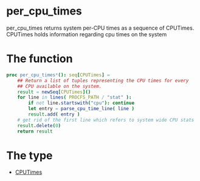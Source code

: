 # per_cpu_times

per_cpu_times returns system per-CPU times as a sequence of CPUTimes. CPUTimes holds information
regarding cpu times on the system

# The function
```nim
proc per_cpu_times*(): seq[CPUTimes] =
    ## Return a list of tuples representing the CPU times for every
    ## CPU available on the system.
    result = newSeq[CPUTimes]()
    for line in lines( PROCFS_PATH / "stat" ):
        if not line.startswith("cpu"): continue
        let entry = parse_cpu_time_line( line )
        result.add( entry )
    # get rid of the first line which refers to system wide CPU stats
    result.delete(0)
    return result
```

# The type

- [CPUTimes](../functions/per_cpu_times.md)
